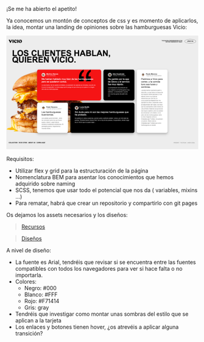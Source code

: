 
¡Se me ha abierto el apetito!

Ya conocemos un montón de conceptos de css y es momento de aplicarlos, la idea, montar una landing de opiniones sobre las hamburguesas Vicio:

![Vicio](recursos/vicio.png)

Requisitos:

- Utilizar flex y grid para la estructuración de la página
- Nomenclatura BEM para asentar los conocimientos que hemos adquirido sobre naming
- SCSS, tenemos que usar todo el potencial que nos da ( variables, mixins …)
- Para rematar, habrá que crear un repositorio y compartirlo con git pages

Os dejamos los assets necesarios y los diseños:

> [Recursos](recursos/assets.zip)

> [Diseños](recursos/disenos-vicio.zip)

A nivel de diseño:

- La fuente es Arial, tendréis que revisar si se encuentra entre las fuentes compatibles con todos los navegadores para ver si hace falta o no importarla.
- Colores:
    - Negro: #000
    - Blanco: #FFF
    - Rojo: #F71414
    - Gris: gray
- Tendréis que investigar como montar unas sombras del estilo que se aplican a la tarjeta
- Los enlaces y botones tienen hover, ¿os atrevéis a aplicar alguna transición?
